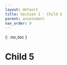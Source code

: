 ```yaml
---
layout: default
title: Section 1 - Child 5
parent: assessment
nav_order: 9
---
```


{: .no_toc }

# Child 5
